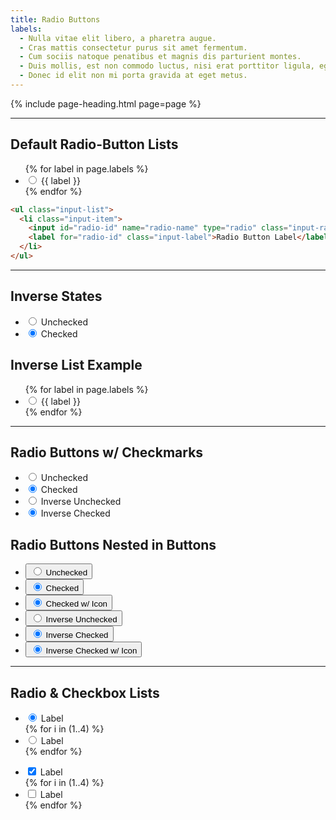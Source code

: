 ```yaml
---
title: Radio Buttons
labels:
  - Nulla vitae elit libero, a pharetra augue.
  - Cras mattis consectetur purus sit amet fermentum.
  - Cum sociis natoque penatibus et magnis dis parturient montes.
  - Duis mollis, est non commodo luctus, nisi erat porttitor ligula, eget lacinia.
  - Donec id elit non mi porta gravida at eget metus.
---
```


{% include page-heading.html page=page %}

---

## Default Radio-Button Lists
<ul class="input-list">
  {% for label in page.labels %}
    <li class="input-item">
      <input id="radio-default-{{ forloop.index }}" name="radio-list" type="radio" class="input-radio" {% if forloop.index == 1 %}checked{% endif %} />
      <label for="radio-default-{{ forloop.index }}" class="input-label">{{ label }}</label>
    </li>
  {% endfor %}
</ul>

```html
<ul class="input-list">
  <li class="input-item">
    <input id="radio-id" name="radio-name" type="radio" class="input-radio" checked />
    <label for="radio-id" class="input-label">Radio Button Label</label>
  </li>
</ul>
```

---

<div class="box-secondary box-padding bg-gray-darker">
  <div class="col-container margin-top-xs">
    <div class="col col-25">
      <h2 class="white">Inverse States</h2>
      <ul class="input-radio-list">
        <li class="input-radio-item">
          <input id="radio-inverse-unchecked" type="radio" class="input-radio input-radio-inverse" />
          <label for="radio-inverse-unchecked" class="input-radio-label-inverse">Unchecked</label>
        </li>
        <li class="input-radio-item">
          <input id="radio-inverse-checked" type="radio" class="input-radio input-radio-inverse" checked />
          <label for="radio-inverse-checked" class="input-radio-label-inverse">Checked</label>
        </li>
      </ul>
    </div>
    <div class="col col-75">
      <h2 class="white">Inverse List Example</h2>
      <ul class="input-radio-list">
        {% for label in page.labels %}
          <li class="input-radio-item">
            <input id="radio-inverse-{{ forloop.index }}" name="radio-list-inverse" type="radio" class="input-radio input-radio-inverse" {% if forloop.index == 1 %}checked{% endif %} />
            <label for="radio-inverse-{{ forloop.index }}" class="input-radio-label-inverse">{{ label }}</label>
          </li>
        {% endfor %}
      </ul>
    </div>
  </div>
</div>

<hr />

<div class="col-container margin-top-xs">
  <div class="col">
    <h2>Radio Buttons w/ Checkmarks</h2>
    <ul class="input-radio-list">
      <li class="input-radio-item">
        <input id="radio-unchecked-checkmark" type="radio" class="input-radio input-radio-checked" />
        <label for="radio-unchecked-checkmark" class="input-radio-label">Unchecked</label>
      </li>
      <li class="input-radio-item">
        <input id="radio-checked-checkmark" type="radio" class="input-radio input-radio-checked" checked />
        <label for="radio-checked-checkmark" class="input-radio-label">Checked</label>
      </li>
      <li class="input-radio-item">
        <input id="radio-inverse-unchecked-checkmark" type="radio" class="input-radio input-radio-inverse input-radio-checked" />
        <label for="radio-inverse-unchecked-checkmark" class="input-radio-label">Inverse Unchecked</label>
      </li>
      <li class="input-radio-item">
        <input id="radio-inverse-checked-checkmark" type="radio" class="input-radio input-radio-inverse input-radio-checked" checked />
        <label for="radio-inverse-checked-checkmark" class="input-radio-label">Inverse Checked</label>
      </li>
    </ul>
  </div>
  <div class="col">
    <h2>Radio Buttons Nested in Buttons</h2>
    <ul>
      <li>
        <button class="btn btn-secondary">
          <input type="radio" class="input-radio margin-right-xxs" />
          Unchecked
        </button>
      </li>
      <li>
        <button class="btn btn-secondary">
          <input type="radio" class="input-radio margin-right-xxs" checked />
          Checked
        </button>
      </li>
      <li>
        <button class="btn btn-secondary">
          <input type="radio" class="input-radio input-radio-checked margin-right-xxs" checked />
          Checked w/ Icon
        </button>
      </li>
      <li>
        <button class="btn btn-cta">
          <input type="radio" class="input-radio input-radio-inverse margin-right-xxs" />
          Inverse Unchecked
        </button>
      </li>
      <li>
        <button class="btn btn-cta">
          <input type="radio" class="input-radio input-radio-inverse margin-right-xxs" checked />
          Inverse Checked
        </button>
      </li>
      <li>
        <button class="btn btn-cta">
          <input type="radio" class="input-radio input-radio-inverse input-radio-checked margin-right-xxs" checked />
          Inverse Checked w/ Icon
        </button>
      </li>
    </ul>
  </div>
</div>

<hr />

<h2>Radio &amp; Checkbox Lists</h2>
<div class="col-container">
  <div class="col">
    <ul class="legacy-input-radio-list">
      <li class="legacy-input-radio-item">
        <input type="radio" class="input legacy-input-radio margin-right-xxs" checked />
        <label class="legacy-input-radio-label">Label</label>
      </li>
      {% for i in (1..4) %}
        <li class="legacy-input-radio-item">
          <input type="radio" class="input legacy-input-radio margin-right-xxs" />
          <label class="legacy-input-radio-label">Label</label>
        </li>
      {% endfor %}
    </ul>
  </div>
  <div class="col">
    <ul class="legacy-input-checkbox-list">
      <li class="legacy-input-checkbox-item">
        <input type="checkbox" class="input legacy-input-checkbox margin-right-xxs" checked />
        <label class="legacy-input-checkbox-label">Label</label>
      </li>
      {% for i in (1..4) %}
        <li class="legacy-input-checkbox-item">
          <input type="checkbox" class="input legacy-input-checkbox margin-right-xxs" />
          <label class="legacy-input-checkbox-label">Label</label>
        </li>
      {% endfor %}
    </ul>
  </div>
</div>
